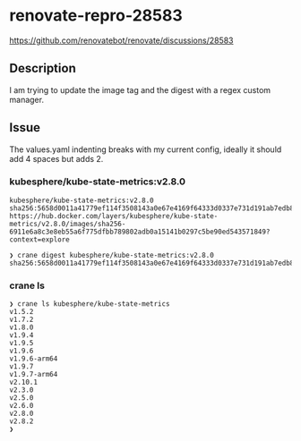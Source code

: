 # renovate-repro-28583
https://github.com/renovatebot/renovate/discussions/28583

## Description

I am trying to update the image tag and the digest with a regex custom manager.

## Issue

The values.yaml indenting breaks with my current config, ideally it should add 4 spaces but adds 2.

### kubesphere/kube-state-metrics:v2.8.0

```
kubesphere/kube-state-metrics:v2.8.0
sha256:5658d0011a41779ef114f3508143a0e67e4169f64333d0337e731d191ab7edb8
https://hub.docker.com/layers/kubesphere/kube-state-metrics/v2.8.0/images/sha256-6911e6a8c3e8eb55a6f775dfbb789802adb0a15141b0297c5be90ed543571849?context=explore
```

```
❯ crane digest kubesphere/kube-state-metrics:v2.8.0
sha256:5658d0011a41779ef114f3508143a0e67e4169f64333d0337e731d191ab7edb8
```

### crane ls

```
❯ crane ls kubesphere/kube-state-metrics
v1.5.2
v1.7.2
v1.8.0
v1.9.4
v1.9.5
v1.9.6
v1.9.6-arm64
v1.9.7
v1.9.7-arm64
v2.10.1
v2.3.0
v2.5.0
v2.6.0
v2.8.0
v2.8.2
❯
```

